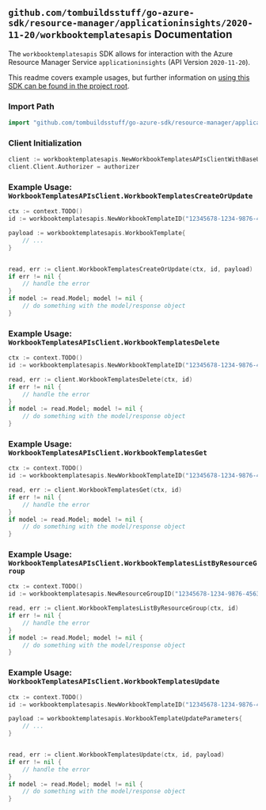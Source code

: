 
## `github.com/tombuildsstuff/go-azure-sdk/resource-manager/applicationinsights/2020-11-20/workbooktemplatesapis` Documentation

The `workbooktemplatesapis` SDK allows for interaction with the Azure Resource Manager Service `applicationinsights` (API Version `2020-11-20`).

This readme covers example usages, but further information on [using this SDK can be found in the project root](https://github.com/tombuildsstuff/go-azure-sdk/tree/main/docs).

### Import Path

```go
import "github.com/tombuildsstuff/go-azure-sdk/resource-manager/applicationinsights/2020-11-20/workbooktemplatesapis"
```


### Client Initialization

```go
client := workbooktemplatesapis.NewWorkbookTemplatesAPIsClientWithBaseURI("https://management.azure.com")
client.Client.Authorizer = authorizer
```


### Example Usage: `WorkbookTemplatesAPIsClient.WorkbookTemplatesCreateOrUpdate`

```go
ctx := context.TODO()
id := workbooktemplatesapis.NewWorkbookTemplateID("12345678-1234-9876-4563-123456789012", "example-resource-group", "workbookTemplateValue")

payload := workbooktemplatesapis.WorkbookTemplate{
	// ...
}


read, err := client.WorkbookTemplatesCreateOrUpdate(ctx, id, payload)
if err != nil {
	// handle the error
}
if model := read.Model; model != nil {
	// do something with the model/response object
}
```


### Example Usage: `WorkbookTemplatesAPIsClient.WorkbookTemplatesDelete`

```go
ctx := context.TODO()
id := workbooktemplatesapis.NewWorkbookTemplateID("12345678-1234-9876-4563-123456789012", "example-resource-group", "workbookTemplateValue")

read, err := client.WorkbookTemplatesDelete(ctx, id)
if err != nil {
	// handle the error
}
if model := read.Model; model != nil {
	// do something with the model/response object
}
```


### Example Usage: `WorkbookTemplatesAPIsClient.WorkbookTemplatesGet`

```go
ctx := context.TODO()
id := workbooktemplatesapis.NewWorkbookTemplateID("12345678-1234-9876-4563-123456789012", "example-resource-group", "workbookTemplateValue")

read, err := client.WorkbookTemplatesGet(ctx, id)
if err != nil {
	// handle the error
}
if model := read.Model; model != nil {
	// do something with the model/response object
}
```


### Example Usage: `WorkbookTemplatesAPIsClient.WorkbookTemplatesListByResourceGroup`

```go
ctx := context.TODO()
id := workbooktemplatesapis.NewResourceGroupID("12345678-1234-9876-4563-123456789012", "example-resource-group")

read, err := client.WorkbookTemplatesListByResourceGroup(ctx, id)
if err != nil {
	// handle the error
}
if model := read.Model; model != nil {
	// do something with the model/response object
}
```


### Example Usage: `WorkbookTemplatesAPIsClient.WorkbookTemplatesUpdate`

```go
ctx := context.TODO()
id := workbooktemplatesapis.NewWorkbookTemplateID("12345678-1234-9876-4563-123456789012", "example-resource-group", "workbookTemplateValue")

payload := workbooktemplatesapis.WorkbookTemplateUpdateParameters{
	// ...
}


read, err := client.WorkbookTemplatesUpdate(ctx, id, payload)
if err != nil {
	// handle the error
}
if model := read.Model; model != nil {
	// do something with the model/response object
}
```
